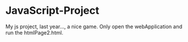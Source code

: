 # JavaScript-Project
My js project, last year..., a nice game.
Only open the webApplication and run the htmlPage2.html.

